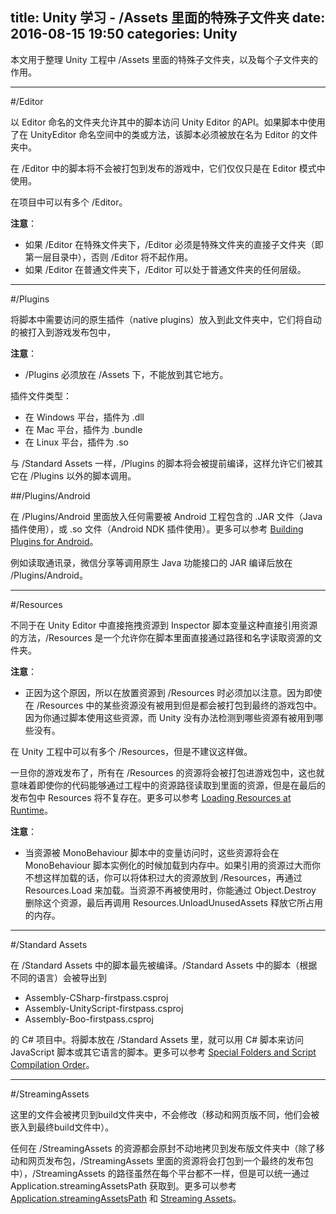 title: Unity 学习 - /Assets 里面的特殊子文件夹
date: 2016-08-15 19:50
categories: Unity
---

本文用于整理 Unity 工程中 /Assets 里面的特殊子文件夹，以及每个子文件夹的作用。

<!-- more -->

---

#/Editor

以 Editor 命名的文件夹允许其中的脚本访问 Unity Editor 的API。如果脚本中使用了在 UnityEditor 命名空间中的类或方法，该脚本必须被放在名为 Editor 的文件夹中。

在 /Editor 中的脚本将不会被打包到发布的游戏中，它们仅仅只是在 Editor 模式中使用。

在项目中可以有多个 /Editor。

**注意**：

* 如果 /Editor 在特殊文件夹下，/Editor 必须是特殊文件夹的直接子文件夹（即第一层目录中），否则 /Editor 将不起作用。
* 如果 /Editor 在普通文件夹下，/Editor 可以处于普通文件夹的任何层级。

---

#/Plugins

将脚本中需要访问的原生插件（native plugins）放入到此文件夹中，它们将自动的被打入到游戏发布包中，

**注意**：

* /Plugins 必须放在 /Assets 下，不能放到其它地方。

插件文件类型：

* 在 Windows 平台，插件为 .dll
* 在 Mac 平台，插件为 .bundle
* 在 Linux 平台，插件为 .so

与 /Standard Assets 一样，/Plugins 的脚本将会被提前编译，这样允许它们被其它在 /Plugins 以外的脚本调用。

##/Plugins/Android

在 /Plugins/Android 里面放入任何需要被 Android 工程包含的 .JAR 文件（Java 插件使用），或 .so 文件（Android NDK 插件使用）。更多可以参考 [Building Plugins for Android](http://docs.unity3d.com/Documentation/Manual/PluginsForAndroid.html)。

例如读取通讯录，微信分享等调用原生 Java 功能接口的 JAR 编译后放在 /Plugins/Android。

---

#/Resources

不同于在 Unity Editor 中直接拖拽资源到 Inspector 脚本变量这种直接引用资源的方法，/Resources 是一个允许你在脚本里面直接通过路径和名字读取资源的文件夹。

**注意**：

* 正因为这个原因，所以在放置资源到 /Resources 时必须加以注意。因为即使在 /Resources 中的某些资源没有被用到但是都会被打包到最终的游戏包中。因为你通过脚本使用这些资源，而 Unity 没有办法检测到哪些资源有被用到哪些没有。

在 Unity 工程中可以有多个 /Resources，但是不建议这样做。

一旦你的游戏发布了，所有在 /Resources 的资源将会被打包进游戏包中，这也就意味着即使你的代码能够通过工程中的资源路径读取到里面的资源，但是在最后的发布包中 Resources 将不复存在。更多可以参考 [Loading Resources at Runtime](http://docs.unity3d.com/Documentation/Manual/LoadingResourcesatRuntime.html)。

**注意**：

* 当资源被 MonoBehaviour 脚本中的变量访问时，这些资源将会在 MonoBehaviour 脚本实例化的时候加载到内存中。如果引用的资源过大而你不想这样加载的话，你可以将体积过大的资源放到 /Resources，再通过 Resources.Load 来加载。当资源不再被使用时，你能通过 Object.Destroy 删除这个资源，最后再调用 Resources.UnloadUnusedAssets 释放它所占用的内存。

---

#/Standard Assets

在 /Standard Assets 中的脚本最先被编译。/Standard Assets 中的脚本（根据不同的语言）会被导出到

* Assembly-CSharp-firstpass.csproj
* Assembly-UnityScript-firstpass.csproj
* Assembly-Boo-firstpass.csproj

的 C# 项目中。将脚本放在 /Standard Assets 里，就可以用 C# 脚本来访问 JavaScript 脚本或其它语言的脚本。更多可以参考 [Special Folders and Script Compilation Order](http://docs.unity3d.com/Documentation/Manual/ScriptCompileOrderFolders.html)。

---

#/StreamingAssets

这里的文件会被拷贝到build文件夹中，不会修改（移动和网页版不同，他们会被嵌入到最终build文件中）。

任何在 /StreamingAssets 的资源都会原封不动地拷贝到发布版文件夹中（除了移动和网页发布包，/StreamingAssets 里面的资源将会打包到一个最终的发布包中），/StreamingAssets 的路径虽然在每个平台都不一样，但是可以统一通过 Application.streamingAssetsPath 获取到。更多可以参考 [Application.streamingAssetsPath](http://docs.unity3d.com/Documentation/ScriptReference/Application-streamingAssetsPath.html) 和 [Streaming Assets](http://docs.unity3d.com/Documentation/Manual/StreamingAssets.html)。
